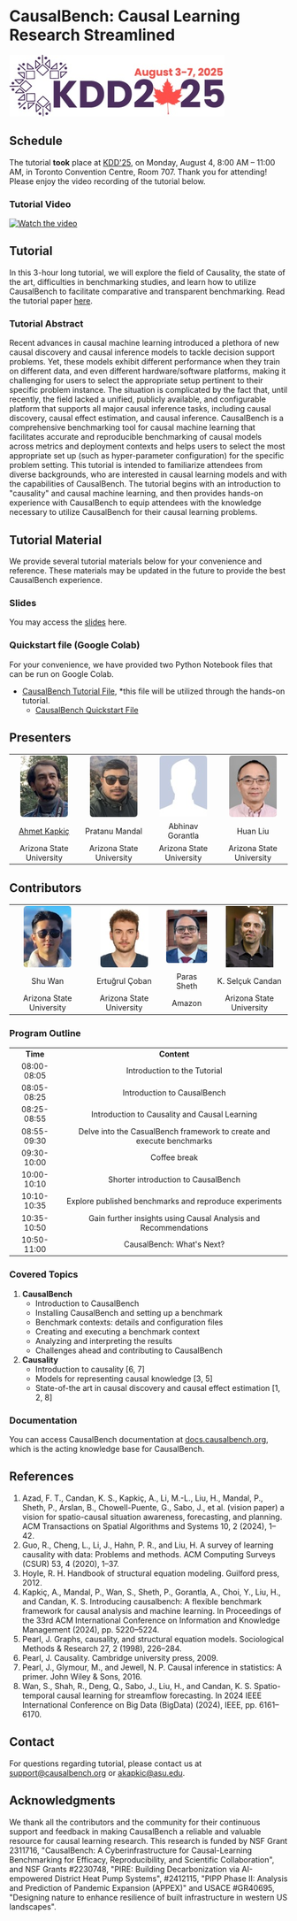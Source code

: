 <!-- # Presenters’ names and bibliography, tutorial outline and what will the participants learn from the tutorial. -->

# CausalBench: Causal Learning Research Streamlined
[![KDD Logo](resources/images/kddlogo.jpg)](https:..kdd2025.kdd.org/)
## Schedule
The tutorial **took** place at [KDD'25](https://kdd2025.kdd.org/), on Monday, August 4, 8:00 AM – 11:00 AM, in Toronto Convention Centre, Room 707. Thank you for attending! Please enjoy the video recording of the tutorial below.

### Tutorial Video
[![Watch the video](https://img.youtube.com/vi/oGA2kf4Trg4/default.jpg)](https://youtu.be/oGA2kf4Trg4)

## Tutorial
In this 3-hour long tutorial, we will explore the field of Causality, the state of the art, difficulties in benchmarking studies, and learn how to utilize CausalBench to facilitate comparative and transparent benchmarking.
Read the tutorial paper [here](https://docs.causalbench.org/files/papers/CausalBench_Tutorial.pdf).

### Tutorial Abstract
Recent advances in causal machine learning introduced a plethora of new causal discovery and causal inference models to tackle decision support problems. Yet, these models exhibit different performance when they train on different data, and even different hardware/software platforms, making it challenging for users to select the appropriate setup pertinent to their specific problem instance. The situation is complicated by the fact that, until recently, the field lacked a unified, publicly available, and configurable platform that supports all major causal inference tasks, including causal discovery, causal effect estimation, and causal inference. CausalBench is a comprehensive benchmarking tool for causal machine learning that facilitates accurate and reproducible benchmarking of causal models across metrics and deployment contexts and helps users to select the most appropriate set up (such as hyper-parameter configuration) for the specific problem setting. This tutorial is intended to familiarize attendees from diverse backgrounds, who are interested in causal learning models and with the capabilities of CausalBench. The tutorial begins with an introduction to "causality" and causal machine learning, and then provides hands-on experience with CausalBench to equip attendees with the knowledge necessary to utilize CausalBench for their causal learning problems.

## Tutorial Material
We provide several tutorial materials below for your convenience and reference. These materials may be updated in the future to provide the best CausalBench experience.

### Slides
You may access the [slides](/resources/KDD25_Tutorial_Deck.pdf) here.

###  Quickstart file (Google Colab)
For your convenience, we have provided two Python Notebook files that can be run on Google Colab.

- [CausalBench Tutorial File](https://colab.research.google.com/drive/1BxN6ol7hVi66tifZ0WRlPgmbsr8w0lY6), *this file will be utilized through the hands-on tutorial.
  - [CausalBench Quickstart File](https://colab.research.google.com/drive/1M068y8xOeAzCihDf1YVsFNZUY5JMHCQ8)


## Presenters
|  |  | | |
|:--:|:--:|:--:|:--:|
|![](resources/images/kapkic.jpg)|![](resources/images/mandal.jpg)|![](resources/images/gorantla.jpg)|![](resources/images/liu.jpg)|
|[Ahmet Kapkiç](https://kapkic.github.io)|Pratanu Mandal|Abhinav Gorantla|Huan Liu|
|Arizona State University|Arizona State University|Arizona State University|Arizona State University|

## Contributors
|  |  | | |
|:--:|:--:|:--:|:--:|
|![](resources/images/wan.jpg)|![](resources/images/coban.jpg)|![](resources/images/sheth.jpg)|![](resources/images/candan.jpg)|
|Shu Wan|Ertuğrul Çoban|Paras Sheth|K. Selçuk Candan|
|Arizona State University|Arizona State University|Amazon|Arizona State University|

### Program Outline
|  | |
|:--:|:--:|
|**Time**|**Content**	|
|08:00-08:05|	Introduction to the Tutorial|
|08:05-08:25|	Introduction to CausalBench|
|08:25-08:55|	Introduction to Causality and Causal Learning|
|08:55-09:30|	Delve into the CasualBench framework to create and execute benchmarks|
|09:30-10:00|	Coffee break|
|10:00-10:10|	Shorter introduction to CausalBench|
|10:10-10:35|	Explore published benchmarks and reproduce experiments|
|10:35-10:50|	Gain further insights using Causal Analysis and Recommendations|
|10:50-11:00|	CausalBench: What's Next?|

### Covered Topics
1. **CausalBench**
	- Introduction to CausalBench
	- Installing CausalBench and setting up a benchmark
	- Benchmark contexts: details and configuration files
	- Creating and executing a benchmark context
	- Analyzing and interpreting the results
	- Challenges ahead and contributing to CausalBench
2. **Causality**
	- Introduction to causality [6, 7]
	- Models for representing causal knowledge [3, 5]
	- State-of-the art in causal discovery and causal effect estimation [1, 2, 8] 

### Documentation
You can access CausalBench documentation at [docs.causalbench.org](https://docs.causalbench.org), which is the acting knowledge base for CausalBench.

## References
 1. Azad, F. T., Candan, K. S., Kapkiç, A., Li, M.-L., Liu, H., Mandal, P., Sheth, P., Arslan, B., Chowell-Puente, G., Sabo, J., et al. (vision paper) a vision for spatio-causal situation awareness, forecasting, and planning. ACM Transactions on Spatial Algorithms and Systems 10, 2 (2024), 1–42. 
2. Guo, R., Cheng, L., Li, J., Hahn, P. R., and Liu, H. A survey of learning causality with data: Problems and methods. ACM Computing Surveys (CSUR) 53, 4 (2020), 1–37. 
3. Hoyle, R. H. Handbook of structural equation modeling. Guilford press, 2012. 
4. Kapkiç, A., Mandal, P., Wan, S., Sheth, P., Gorantla, A., Choi, Y., Liu, H., and Candan, K. S. Introducing causalbench: A flexible benchmark framework for causal analysis and machine learning. In Proceedings of the 33rd ACM International Conference on Information and Knowledge Management (2024), pp. 5220–5224. 
5. Pearl, J. Graphs, causality, and structural equation models. Sociological Methods & Research 27, 2 (1998), 226–284. 
6. Pearl, J. Causality. Cambridge university press, 2009. 
7. Pearl, J., Glymour, M., and Jewell, N. P. Causal inference in statistics: A primer. John Wiley & Sons, 2016. 
8. Wan, S., Shah, R., Deng, Q., Sabo, J., Liu, H., and Candan, K. S. Spatio-temporal causal learning for streamflow forecasting. In 2024 IEEE International Conference on Big Data (BigData) (2024), IEEE, pp. 6161–6170.

## Contact
For questions regarding tutorial, please contact us at support@causalbench.org or akapkic@asu.edu.

## Acknowledgments
We thank all the contributors and the community for their continuous support and feedback in making CausalBench a reliable and valuable resource for causal learning research.
This research is funded by NSF Grant 2311716, "CausalBench: A Cyberinfrastructure for Causal-Learning Benchmarking for Efficacy, Reproducibility, and Scientific Collaboration", and NSF Grants #2230748, "PIRE: Building Decarbonization via AI-empowered District Heat Pump Systems", #2412115, "PIPP Phase II: Analysis and Prediction of Pandemic Expansion (APPEX)" and USACE #GR40695, "Designing nature to enhance resilience of built infrastructure in western US landscapes".